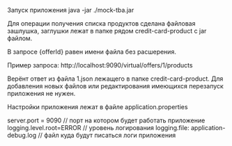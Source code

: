 Запуск приложения java -jar ./mock-tba.jar

Для операции получения списка продуктов сделана файловая зашлушка, заглушки лежат в папке рядом credit-card-product с jar файлом.

В запросе {offerId} равен имени файла без расшерения.

Пример запроса:
http://localhost:9090/virtual/offers/1/products

Верёнт ответ из файла 1.json лежащего в папке credit-card-product.
Для добавления новых файлов или редактирования имеющихся перезапуск приложения не нужен.

Настройки приложения лежат в файле application.properties

server.port = 9090 // порт на котором будет работать приложение
logging.level.root=ERROR // уровень логирования
logging.file: application-debug.log // файл куда будут писаться логи приложения

